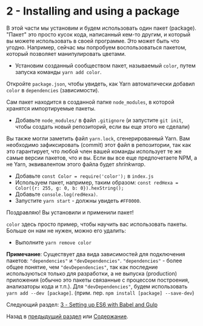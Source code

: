 # 2 - Installing and using a package

В этой части мы установим и будем использовать один пакет (package). "Пакет" это просто кусок кода, написанный кем-то другим, и который вы можете использовать в своей программе. Это может быть что угодно. Например, сейчас мы попробуем воспользоваться пакетом, который позволяет манипулировать цветами.

- Установим созданный сообществом пакет, называемый `color`, путем запуска команды `yarn add color`.

Откройте `package.json`, чтобы увидеть, как Yarn автоматически добавил `color` в  `dependencies` (зависимости).

Сам пакет находится в созданной папке `node_modules`, в которой хранятся импортируемые пакеты.

- Добавьте `node_modules/` в файл `.gitignore` (и запустите `git init`, чтобы создать новый репозиторий, если вы еще этого не сделали)

Вы также могли заметить файл `yarn.lock`, сгенерированный Yarn. Вам необходимо зафиксировать (commit) этот файл в репозитории, так как это гарантирует, что любой член вашей команды использует те же самые версии пакетов, что и вы. Если вы все еще предпочетаете NPM, а не Yarn, эквивалентом этого файла будет *shrinkwrap*.

- Добавьте `const Color = require('color');` в `index.js`
- Используем пакет, например, таким образом: `const redHexa = Color({r: 255, g: 0, b: 0}).hexString();`
- Добавьте `console.log(redHexa)`.
- Запустите `yarn start` - должны увидеть `#FF0000`.

Поздравляю! Вы установили и применили пакет!

`color` здесь просто пример, чтобы научить вас использовать пакеты. Больше он нам не нужен, можно его удалить:

- Выполните `yarn remove color`

**Примечание**: Существует два вида зависимостей для подключения пакетов: `"dependencies"` и `"devDependencies"`. `"dependencies"` - более общее понятие, чем `"devDependencies"`, так как последние используються только для разработки, а не выпуска (production) приложения (обычно это пакеты связанные с процессом построения, анализаторы кода и т.п.). Для `"devDependencies"`, будем использовать `yarn add --dev [package]`. (прим. пер. `npm install [package] --save-dev`)


Следующий раздел: [3 - Setting up ES6 with Babel and Gulp](/tutorial/3-es6-babel-gulp)

Назад в [предыдущий раздел](/tutorial/1-node-npm-yarn-package-json) или [Содержание](/../../).
